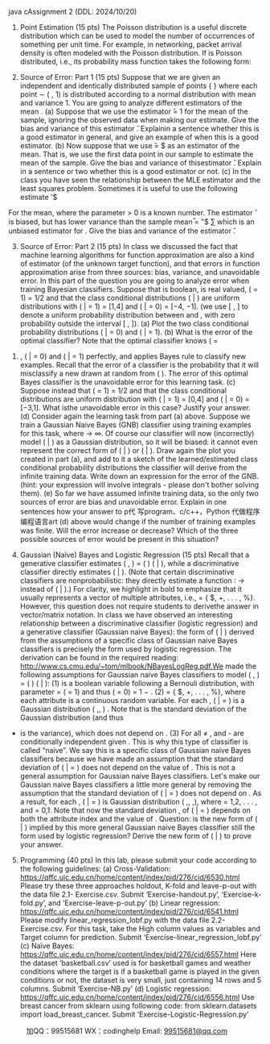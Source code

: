 java cAssignment 2 (DDL: 2024/10/20) 
 
1. Point Estimation (15 pts) 
The Poisson distribution is a useful discrete distribution which can be used to model the 
number of occurrences of something per unit time. For example, in networking, packet arrival 
density is often modeled with the Poisson distribution. If   is Poisson distributed, i.e., its probability mass function takes the following form: 
 
2. Source of Error: Part 1 (15 pts) 
Suppose that we are given an independent and identically distributed sample of   points { } 
where each point   ∼  ( , 1) is distributed according to a normal distribution with mean   
and variance 1. You are going to analyze different estimators of the mean  . 
(a) Suppose that we use the estimator  ̂= 1 for the mean of the sample, ignoring the 
observed data when making our estimate. Give the bias and variance of this estimator  ̂. 
Explainin a sentence whether this is a good estimator in general, and give an example of 
when this is a good estimator. 
(b) Now suppose that we use  ̂=  $ as an estimator of the mean. That is, we use the first 
data point in our sample to estimate the mean of the sample. Give the bias and variance 
of thisestimator  ̂. Explain in a sentence or two whether this is a good estimator or not. 
(c) In the class you have seen the relationship between the MLE estimator and the least 
squares problem. Sometimes it is useful to use the following estimate 
'$
 
For the mean, where the parameter   > 0 is a known number. The estimator  ̂ is biased, 
but has lower variance than the sample mean  ̅=  "$ ∑   which is an unbiased 
estimator for  . Give the bias and variance of the estimator  ̂. 
 
3. Source of Error: Part 2 (15 pts) 
In class we discussed the fact that machine learning algorithms for function approximation 
are also a kind of estimator (of the unknown target function), and that errors in function 
approximation arise from three sources: bias, variance, and unavoidable error. In this part of 
the question you are going to analyze error when training Bayesian classifiers. Suppose that   is boolean,   is real valued,  (  = 1) = 1/2 and that the class conditional 
distributions  ( | ) are uniform distributions with  ( |  = 1) =        [1,4] and 
 ( |  = 0) =        [−4, −1]. (we use        [ ,  ] to denote a uniform probability 
distribution between   and  , with zero probability outside the interval [ ,  ]). 
(a) Plot the two class conditional probability distributions  ( |  = 0) and  ( |  = 1). 
(b) What is the error of the optimal classifier? Note that the optimal classifier knows  (  =
1) ,  ( |  = 0) and  ( |  = 1) perfectly, and applies Bayes rule to classify new 
examples. Recall that the error of a classifier is the probability that it will misclassify a new 
  drawn at random from  ( ). The error of this optimal Bayes classifier is the unavoidable 
error for this learning task. 
(c) Suppose instead that  (  = 1) = 1/2 and that the class conditional distributions are 
uniform distribution with  ( |  = 1) =        [0,4] and  ( |  = 0) =
       [−3,1]. What isthe unavoidable error in this case? Justify your answer. 
(d) Consider again the learning task from part (a) above. Suppose we train a Gaussian Naive 
Bayes (GNB) classifier using   training examples for this task, where   → ∞. Of course our 
classifier will now (incorrectly) model  ( | ) as a Gaussian distribution, so it will be 
biased: it cannot even represent the correct form of  ( | ) or  ( | ). 
Draw again the plot you created in part (a), and add to it a sketch of the learned/estimated 
class conditional probability distributions the classifier will derive from the infinite training 
data. Write down an expression for the error of the GNB. (hint: your expression will 
involve integrals - please don't bother solving them). 
(e) So far we have assumed infinite training data, so the only two sources of error are bias 
and unavoidable error. Explain in one sentences how your answer to p代 写program、c/c++，Python
代做程序编程语言art (d) above would 
change if the number of training examples was finite. Will the error increase or decrease? 
Which of the three possible sources of error would be present in this situation? 
 
4. Gaussian (Naïve) Bayes and Logistic Regression (15 pts) 
Recall that a generative classifier estimates  ( ,  ) = 	 ( ) ( | ), while a discriminative 
classifier directly estimates  ( | ). (Note that certain discriminative classifiers are nonprobabilistic:
they directly estimate a function  ∶   →   instead of  ( | ).) For clarity, we 
highlight   in bold to emphasize that it usually represents a vector of multiple attributes, i.e., 
  = { $,  +, . . . ,  %}. However, this question does not require students to derivethe answer 
in vector/matrix notation. 
In class we have observed an interesting relationship between a discriminative classifier 
(logistic regression) and a generative classifier (Gaussian naive Bayes): the form of 
 ( | )	derived from the assumptions of a specific class of Gaussian naive Bayes classifiers is 
precisely the form used by logistic regression. The derivation can be found in the required 
reading: http://www.cs.cmu.edu/~tom/mlbook/NBayesLogReg.pdf.We made the following 
assumptions for Gaussian naive Bayes classifiers to model  ( ,  ) =  ( ) ( | ): 
(1)   is a boolean variable following a Bernouli distribution, with parameter   =  (  = 	1) 
and thus  (  = 0) = 1 −  . 
(2)   = { $,  +, . . . ,  %}, where each attribute   is a continuous random variable. For each 
  ,  ( |  =  ) is a Gaussian distribution  ( ,,  ) . Note that   is the standard 
deviation of the Gaussian distribution (and thus  
+ is the variance), which does not 
depend on  . 
(3) For all   ≠  ,   and  - are conditionally independent given  . This is why this type of 
classifier is called “naive”. We say this is a specific class of Gaussian naive Bayes classifiers because we have made an 
assumption that the standard deviation   of  ( |  =  ) does not depend on the value   of 
 . This is not a general assumption for Gaussian naive Bayes classifiers. 
Let's make our Gaussian naive Bayes classifiers a little more general by removing the 
assumption that the standard deviation   of  ( |  =  ) does not depend on  . As a result, 
for each  ,  ( |  =  ) is Gaussian distribution  ( ,,  ,), where   = 1,2, . . . ,   and   =
0,1. Note that now the standard deviation  , of  ( |  =  ) depends on both the attribute 
index   and the value   of  . 
Question: is the new form of  ( | ) implied by this more general Gaussian naive Bayes 
classifier still the form used by logistic regression? Derive the new form of  ( | ) to prove 
your answer. 
 
5. Programming (40 pts) 
In this lab, please submit your code according to the following guidelines: 
(a) Cross-Validation: https://qffc.uic.edu.cn/home/content/index/pid/276/cid/6530.html 
Please try these three approaches holdout, K-fold and leave-p-out with the data file 2.1-
Exercise.csv. 
Submit ‘Exercise-handout.py’, ‘Exercise-k-fold.py’, and ‘Exercise-leave-p-out.py’ 
(b) Linear regression: https://qffc.uic.edu.cn/home/content/index/pid/276/cid/6541.html 
Please modify linear_regression_lobf.py with the data file 2.2-Exercise.csv. For this task, 
take the High column values as variables and Target column for prediction. 
Submit ‘Exercise-linear_regression_lobf.py’ 
(c) Naïve Bayes: https://qffc.uic.edu.cn/home/content/index/pid/276/cid/6557.html 
Here the dataset ‘basketball.csv’ used is for basketball games and weather conditions 
where the target is if a basketball game is played in the given conditions or not, the 
dataset is very small, just containing 14 rows and 5 columns. 
Submit ‘Exercise-NB.py’ 
(d) Logistic regression: https://qffc.uic.edu.cn/home/content/index/pid/276/cid/6556.html 
Use breast cancer from sklearn using following code: from sklearn.datasets import 
load_breast_cancer. 
Submit ‘Exercise-Logistic-Regression.py’ 

         
加QQ：99515681  WX：codinghelp  Email: 99515681@qq.com
